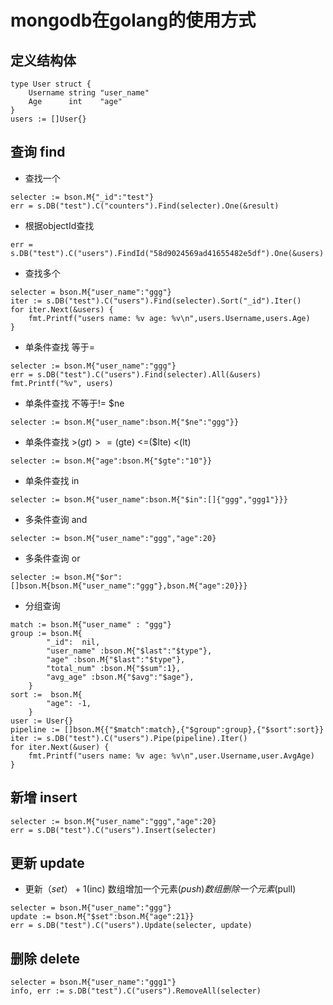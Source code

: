 # mongodb在golang的使用方式

## 定义结构体
    type User struct {
		Username string "user_name"
		Age      int    "age"
	}
	users := []User{}

## 查询 find
   - 查找一个
    
    selecter := bson.M{"_id":"test"}
    err = s.DB("test").C("counters").Find(selecter).One(&result)
    
   - 根据objectId查找
   
    err = s.DB("test").C("users").FindId("58d9024569ad41655482e5df").One(&users)
    
   - 查找多个
   
    selecter = bson.M{"user_name":"ggg"}
    iter := s.DB("test").C("users").Find(selecter).Sort("_id").Iter()
    for iter.Next(&users) {
        fmt.Printf("users name: %v age: %v\n",users.Username,users.Age)
    }
    
   - 单条件查找 等于=
   
    selecter := bson.M{"user_name":"ggg"}
    err = s.DB("test").C("users").Find(selecter).All(&users)
    fmt.Printf("%v", users)
    
   - 单条件查找 不等于!= $ne
   
    selecter := bson.M{"user_name":bson.M{"$ne":"ggg"}}
    
   - 单条件查找 >($gt)  >=($gte)  <=($lte) <(lt)
   
    selecter := bson.M{"age":bson.M{"$gte":"10"}}    
    
   - 单条件查找 in
   
    selecter := bson.M{"user_name":bson.M{"$in":[]{"ggg","ggg1"}}}
    
   - 多条件查询 and
   
    selecter := bson.M{"user_name":"ggg","age":20}
    
   - 多条件查询 or
   
    selecter := bson.M{"$or":[]bson.M{bson.M{"user_name":"ggg"},bson.M{"age":20}}}
    
   - 分组查询
   
    match := bson.M{"user_name" : "ggg"}
    group := bson.M{
            "_id":  nil,
            "user_name" :bson.M{"$last":"$type"},
            "age" :bson.M{"$last":"$type"},
            "total_num" :bson.M{"$sum":1},
            "avg_age" :bson.M{"$avg":"$age"},
        }
    sort :=  bson.M{
            "age": -1,
        }
    user := User{}
    pipeline := []bson.M{{"$match":match},{"$group":group},{"$sort":sort}}
    iter := s.DB("test").C("users").Pipe(pipeline).Iter()
    for iter.Next(&user) {
        fmt.Printf("users name: %v age: %v\n",user.Username,user.AvgAge)
    }
    
## 新增 insert   
    selecter := bson.M{"user_name":"ggg","age":20}
    err = s.DB("test").C("users").Insert(selecter)
    
## 更新 update 

   - 更新（$set）+1($inc) 数组增加一个元素($push) 数组删除一个元素($pull)
  
    selecter = bson.M{"user_name":"ggg"}
    update := bson.M{"$set":bson.M{"age":21}}
    err = s.DB("test").C("users").Update(selecter, update)
      
## 删除 delete
    selecter = bson.M{"user_name":"ggg1"}
    info, err := s.DB("test").C("users").RemoveAll(selecter)
    
